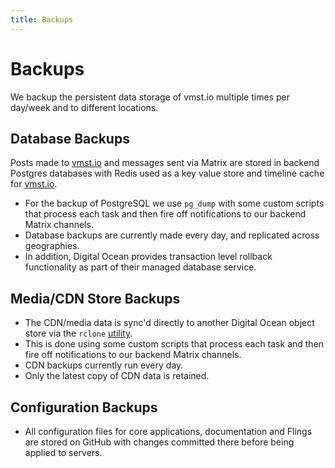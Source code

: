 ```yaml
---
title: Backups
---
```


# Backups

We backup the persistent data storage of vmst.io multiple times per day/week and to different locations.

## Database Backups

Posts made to [vmst.io](https://vmst.io) and messages sent via Matrix are stored in backend Postgres databases with Redis used as a key value store and timeline cache for [vmst.io](https://vmst.io).

- For the backup of PostgreSQL we use `pg_dump` with some custom scripts that process each task and then fire off notifications to our backend Matrix channels.
- Database backups are currently made every day, and replicated across geographies.
- In addition, Digital Ocean provides transaction level rollback functionality as part of their managed database service.

## Media/CDN Store Backups

- The CDN/media data is sync'd directly to another Digital Ocean object store via the `rclone` [utility](https://rclone.org).
- This is done using some custom scripts that process each task and then fire off notifications to our backend Matrix channels.
- CDN backups currently run every day.
- Only the latest copy of CDN data is retained.

## Configuration Backups

- All configuration files for core applications, documentation and Flings are stored on GitHub with changes committed there before being applied to servers.
